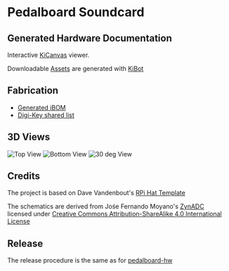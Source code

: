 # Pedalboard Soundcard

## Generated Hardware Documentation

Interactive [KiCanvas](https://kicanvas.org/?github=https%3A%2F%2Fgithub.com%2Fpedalboard%2Fpedalboard-soundcard%2Ftree%2Fmain) viewer.

Downloadable [Assets](https://pedalboard.github.io/pedalboard-soundcard-site/latest/Browse/pedalboard-soundcard-navigate.html) are generated with [KiBot](https://github.com/INTI-CMNB/KiBot)

## Fabrication

* [Generated iBOM](https://pedalboard.github.io/pedalboard-soundcard-site/latest/Assembly/pedalboard-soundcard-ibom.html)
* [Digi-Key shared list](https://www.digikey.ch/de/mylists/list/OT2O5ZLS9K)

## 3D Views

![Top View](https://pedalboard.github.io/pedalboard-soundcard-site/latest/3D/pedalboard-soundcard-3D_blender_top.png)
![Bottom View](https://pedalboard.github.io/pedalboard-soundcard-site/latest/3D/pedalboard-soundcard-3D_blender_bottom.png)
![30 deg View](https://pedalboard.github.io/pedalboard-soundcard-site/latest/3D/pedalboard-soundcard-3D_blender_30deg.png)

## Credits

The project is based on Dave Vandenbout's [RPi Hat Template](https://github.com/devbisme/RPi_Hat_Template)

The schematics are derived from Jośe Fernando Moyano's [ZynADC](https://github.com/zynthian/zynthian-hw/tree/master/ZynADAC) licensed under [Creative Commons Attribution-ShareAlike 4.0 International License](https://creativecommons.org/licenses/by-sa/4.0/)

## Release

The release procedure is the same as for [pedalboard-hw](https://github.com/pedalboard/pedalboard-hw#release)
